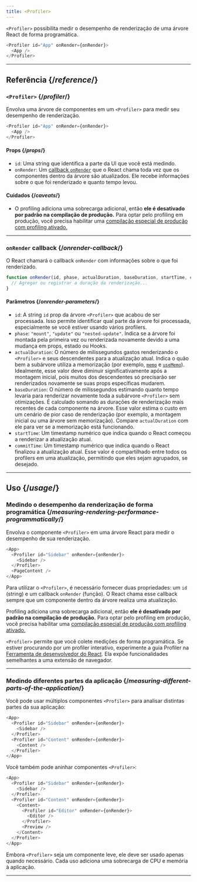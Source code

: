 ```yaml
---
title: <Profiler>
---
```


<Intro>

`<Profiler>` possibilita medir o desempenho de renderização de uma árvore React de forma programática.

```js
<Profiler id="App" onRender={onRender}>
  <App />
</Profiler>
```

</Intro>

<InlineToc />

---

## Referência {/*reference*/}

### `<Profiler>` {/*profiler*/}

Envolva uma árvore de componentes em um `<Profiler>` para medir seu desempenho de renderização.

```js
<Profiler id="App" onRender={onRender}>
  <App />
</Profiler>
```

#### Props {/*props*/}

* `id`: Uma string que identifica a parte da UI que você está medindo.
* `onRender`: Um [callback `onRender`](#onrender-callback) que o React chama toda vez que os componentes dentro da árvore são atualizados. Ele recebe informações sobre o que foi renderizado e quanto tempo levou.

#### Cuidados {/*caveats*/}

* O profiling adiciona uma sobrecarga adicional, então **ele é desativado por padrão na compilação de produção.** Para optar pelo profiling em produção, você precisa habilitar uma [compilação especial de produção com profiling ativado.](https://fb.me/react-profiling)

---

### `onRender` callback {/*onrender-callback*/}

O React chamará o callback `onRender` com informações sobre o que foi renderizado.

```js
function onRender(id, phase, actualDuration, baseDuration, startTime, commitTime) {
  // Agregar ou registrar a duração da renderização...
}
```

#### Parâmetros {/*onrender-parameters*/}

* `id`: A string `id` prop da árvore `<Profiler>` que acabou de ser processada. Isso permite identificar qual parte da árvore foi processada, especialmente se você estiver usando vários profilers.
* `phase`: `"mount"`, `"update"` ou `"nested-update"`. Indica se a árvore foi montada pela primeira vez ou renderizada novamente devido a uma mudança em props, estado ou Hooks.
* `actualDuration`: O número de milissegundos gastos renderizando o `<Profiler>` e seus descendentes para a atualização atual. Indica o quão bem a subárvore utiliza a memorização (por exemplo, [`memo`](/reference/react/memo) e [`useMemo`](/reference/react/useMemo)). Idealmente, esse valor deve diminuir significativamente após a montagem inicial, pois muitos dos descendentes só precisarão ser renderizados novamente se suas props específicas mudarem.
* `baseDuration`: O número de milissegundos estimando quanto tempo levaria para renderizar novamente toda a subárvore `<Profiler>` sem otimizações. É calculado somando as durações de renderização mais recentes de cada componente na árvore. Esse valor estima o custo em um cenário de pior caso de renderização (por exemplo, a montagem inicial ou uma árvore sem memorização). Compare `actualDuration` com ele para ver se a memorização está funcionando.
* `startTime`: Um timestamp numérico que indica quando o React começou a renderizar a atualização atual.
* `commitTime`: Um timestamp numérico que indica quando o React finalizou a atualização atual. Esse valor é compartilhado entre todos os profilers em uma atualização, permitindo que eles sejam agrupados, se desejado.

---

## Uso {/*usage*/}

### Medindo o desempenho da renderização de forma programática {/*measuring-rendering-performance-programmatically*/}

Envolva o componente `<Profiler>` em uma árvore React para medir o desempenho de sua renderização.

```js {2,4}
<App>
  <Profiler id="Sidebar" onRender={onRender}>
    <Sidebar />
  </Profiler>
  <PageContent />
</App>
```

Para utilizar o `<Profiler>`, é necessário fornecer duas propriedades: um `id` (string) e um callback `onRender` (função). O React chama esse callback sempre que um componente dentro da árvore realiza uma atualização.

<Pitfall>

Profiling adiciona uma sobrecarga adicional, então **ele é desativado por padrão na compilação de produção.** Para optar pelo profiling em produção, você precisa habilitar uma [compilação especial de produção com profiling ativado.](https://fb.me/react-profiling)

</Pitfall>

<Note>

`<Profiler>` permite que você colete medições de forma programática. Se estiver procurando por um profiler interativo, experimente a guia Profiler na [Ferramenta de desenvolvedor do React](/learn/react-developer-tools). Ela expõe funcionalidades semelhantes a uma extensão de navegador.

</Note>

---

### Medindo diferentes partes da aplicação {/*measuring-different-parts-of-the-application*/}

Você pode usar múltiplos componentes `<Profiler>` para analisar distintas partes da sua aplicação:

```js {5,7}
<App>
  <Profiler id="Sidebar" onRender={onRender}>
    <Sidebar />
  </Profiler>
  <Profiler id="Content" onRender={onRender}>
    <Content />
  </Profiler>
</App>
```

Você também pode aninhar componentes `<Profiler>`:

```js {5,7,9,12}
<App>
  <Profiler id="Sidebar" onRender={onRender}>
    <Sidebar />
  </Profiler>
  <Profiler id="Content" onRender={onRender}>
    <Content>
      <Profiler id="Editor" onRender={onRender}>
        <Editor />
      </Profiler>
      <Preview />
    </Content>
  </Profiler>
</App>
```

Embora `<Profiler>` seja um componente leve, ele deve ser usado apenas quando necessário. Cada uso adiciona uma sobrecarga de CPU e memória à aplicação.

---

